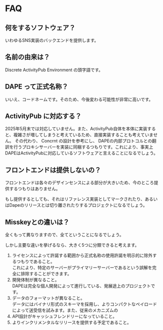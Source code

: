 # FAQ

## 何をするソフトウェア？
いわゆるSNS実装のバックエンドを提供します。

## 名前の由来は？
Discrete ActivityPub Environment の頭字語です。

## DAPE って正式名称？
いいえ、コードネームです。そのため、今後変わる可能性が非常に高いです。

## ActivityPub に対応する？
2025年5月末では対応していません。また、ActivityPub自体を本体に実装すると、複雑さが増してしまうと考えているため、直接実装することも考えていません。
その代わり、 Concrnt の設計を参考にし、 DAPEの内部プロトコルとの翻訳を行うプロキシサーバーを実装に同梱するつもりです。これにより、事実上DAPEはActivityPubに対応しているソフトウェアと言えることになるでしょう。

## フロントエンドは提供しないの？
フロントエンドは各々のデザインセンスによる部分が大きいため、今のところ提供するつもりはありません。

もし提供するとしても、それはリファレンス実装としてマークされたり、あるいはDapeのリリースとは切り離されたりするプロジェクトになるでしょう。

## Misskeyとの違いは？
全くもって異なりますので、全てということになるでしょう。

しかし主要な違いを挙げるなら、大きく5つに分類できると考えます。
1. ライセンスによって許諾する範囲から正式名称の使用許諾を明示的に除外するつもりであること。\
   これにより、特定のサーバーがプライマリーサーバーであるという誤解を完全に排除することができます。
2. 開発体制が異なること。\
   DAPEは完全な個人開発によって進行している、発展途上のプロジェクトです。
3. データのフォーマットが異なること。 \
   データにはバイナリ形式のスキーマを採用し、よりコンパクトなペイロードによって送受信を試みます。また、従来のメカニズムの
4. API設計がキャッシュフレンドリーになっていること。
5. よりインクリメンタルなリリースを提供する予定であること。
